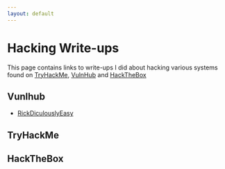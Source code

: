 ```yaml
---
layout: default
---
```


# Hacking Write-ups

This page contains links to write-ups I did about hacking various systems found on [TryHackMe](https://tryhackme.com/), [VulnHub](https://www.vulnhub.com/) and [HackTheBox](https://www.hackthebox.eu/)

## Vunlhub

* [RickDiculouslyEasy](./writeups/vh_rickdiculouslyeasy.html)

## TryHackMe


## HackTheBox